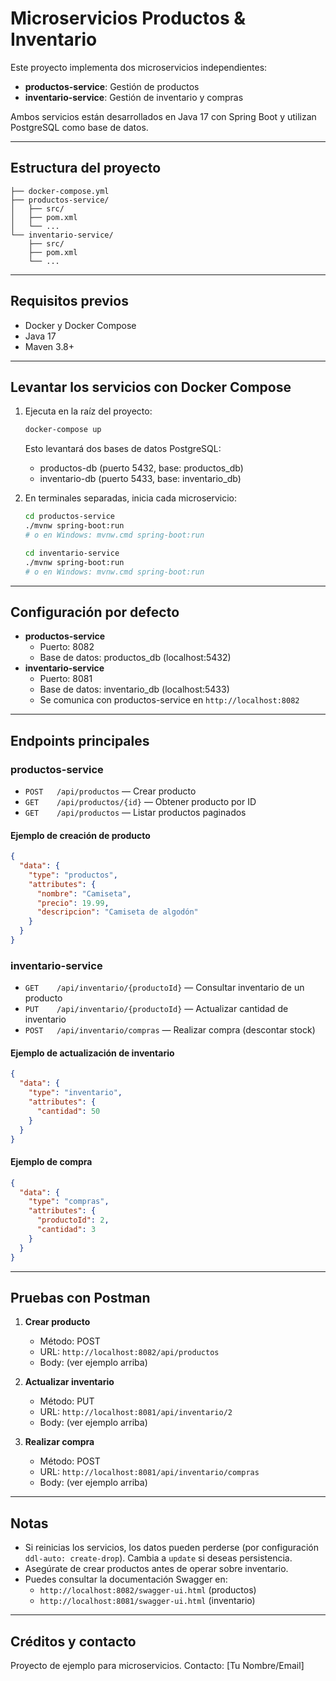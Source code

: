 # Microservicios Productos & Inventario

Este proyecto implementa dos microservicios independientes:
- **productos-service**: Gestión de productos
- **inventario-service**: Gestión de inventario y compras

Ambos servicios están desarrollados en Java 17 con Spring Boot y utilizan PostgreSQL como base de datos.

---

## Estructura del proyecto

```
├── docker-compose.yml
├── productos-service/
│   ├── src/
│   ├── pom.xml
│   └── ...
└── inventario-service/
    ├── src/
    ├── pom.xml
    └── ...
```

---

## Requisitos previos
- Docker y Docker Compose
- Java 17
- Maven 3.8+

---

## Levantar los servicios con Docker Compose

1. Ejecuta en la raíz del proyecto:
   ```bash
   docker-compose up
   ```
   Esto levantará dos bases de datos PostgreSQL:
   - productos-db (puerto 5432, base: productos_db)
   - inventario-db (puerto 5433, base: inventario_db)

2. En terminales separadas, inicia cada microservicio:
   ```bash
   cd productos-service
   ./mvnw spring-boot:run
   # o en Windows: mvnw.cmd spring-boot:run
   ```
   ```bash
   cd inventario-service
   ./mvnw spring-boot:run
   # o en Windows: mvnw.cmd spring-boot:run
   ```

---

## Configuración por defecto

- **productos-service**
  - Puerto: 8082
  - Base de datos: productos_db (localhost:5432)
- **inventario-service**
  - Puerto: 8081
  - Base de datos: inventario_db (localhost:5433)
  - Se comunica con productos-service en `http://localhost:8082`

---

## Endpoints principales

### productos-service

- `POST   /api/productos` — Crear producto
- `GET    /api/productos/{id}` — Obtener producto por ID
- `GET    /api/productos` — Listar productos paginados

#### Ejemplo de creación de producto
```json
{
  "data": {
    "type": "productos",
    "attributes": {
      "nombre": "Camiseta",
      "precio": 19.99,
      "descripcion": "Camiseta de algodón"
    }
  }
}
```

### inventario-service

- `GET    /api/inventario/{productoId}` — Consultar inventario de un producto
- `PUT    /api/inventario/{productoId}` — Actualizar cantidad de inventario
- `POST   /api/inventario/compras` — Realizar compra (descontar stock)

#### Ejemplo de actualización de inventario
```json
{
  "data": {
    "type": "inventario",
    "attributes": {
      "cantidad": 50
    }
  }
}
```

#### Ejemplo de compra
```json
{
  "data": {
    "type": "compras",
    "attributes": {
      "productoId": 2,
      "cantidad": 3
    }
  }
}
```

---

## Pruebas con Postman

1. **Crear producto**
   - Método: POST
   - URL: `http://localhost:8082/api/productos`
   - Body: (ver ejemplo arriba)

2. **Actualizar inventario**
   - Método: PUT
   - URL: `http://localhost:8081/api/inventario/2`
   - Body: (ver ejemplo arriba)

3. **Realizar compra**
   - Método: POST
   - URL: `http://localhost:8081/api/inventario/compras`
   - Body: (ver ejemplo arriba)

---

## Notas
- Si reinicias los servicios, los datos pueden perderse (por configuración `ddl-auto: create-drop`). Cambia a `update` si deseas persistencia.
- Asegúrate de crear productos antes de operar sobre inventario.
- Puedes consultar la documentación Swagger en:
  - `http://localhost:8082/swagger-ui.html` (productos)
  - `http://localhost:8081/swagger-ui.html` (inventario)

---

## Créditos y contacto

Proyecto de ejemplo para microservicios. 
Contacto: [Tu Nombre/Email] 